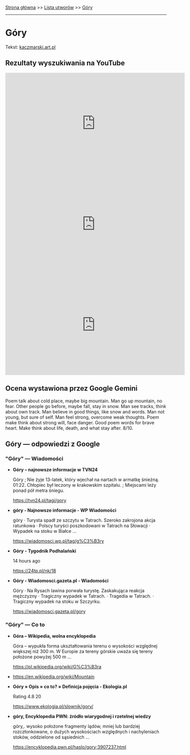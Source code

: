 [Strona główna](../index.md) >> [Lista utworów](../list.md) >> [Góry](166.md)

---

# Góry

Tekst: [kaczmarski.art.pl](https://www.kaczmarski.art.pl/tworczosc/wiersze/gory/)

## Rezultaty wyszukiwania na YouTube

<iframe width="560" height="315" src="https://www.youtube.com/embed/-YGS9vhmFS0?si=IdontcarewhotheIRSsendsImnotpayingtaxes" title="YouTube video player" frameborder="0" allow="accelerometer; autoplay; clipboard-write; encrypted-media; gyroscope; picture-in-picture; web-share" referrerpolicy="strict-origin-when-cross-origin" allowfullscreen></iframe>

<iframe width="560" height="315" src="https://www.youtube.com/embed/m5-8NNLipgM?si=IdontcarewhotheIRSsendsImnotpayingtaxes" title="YouTube video player" frameborder="0" allow="accelerometer; autoplay; clipboard-write; encrypted-media; gyroscope; picture-in-picture; web-share" referrerpolicy="strict-origin-when-cross-origin" allowfullscreen></iframe>

<iframe width="560" height="315" src="https://www.youtube.com/embed/6WyY1OAwjpY?si=IdontcarewhotheIRSsendsImnotpayingtaxes" title="YouTube video player" frameborder="0" allow="accelerometer; autoplay; clipboard-write; encrypted-media; gyroscope; picture-in-picture; web-share" referrerpolicy="strict-origin-when-cross-origin" allowfullscreen></iframe>

## Ocena wystawiona przez Google Gemini

Poem talk about cold place, maybe big mountain. Man go up mountain, no fear. Other people go before, maybe fall, stay in snow. Man see tracks, think about own track. Man believe in good things, like snow and words. Man not young, but sure of self. Man feel strong, overcome weak thoughts. Poem make think about strong will, face danger. Good poem words for brave heart. Make think about life, death, and what stay after. 8/10.


## Góry — odpowiedzi z Google

### "Góry" — Wiadomości

- **Góry – najnowsze informacje w TVN24**

    Góry ; Nie żyje 13-latek, który wjechał na nartach w armatkę śnieżną. 01:22. Chłopiec był leczony w krakowskim szpitalu. ; Miejscami leży ponad pół metra śniegu. 

   <https://tvn24.pl/tagi/gory>
- **góry - Najnowsze informacje - WP Wiadomości**

    góry · Turysta spadł ze szczytu w Tatrach. Szeroko zakrojona akcja ratunkowa · Polscy turyści poszkodowani w Tatrach na Słowacji · Wypadek na stoku w Białce ... 

   <https://wiadomosci.wp.pl/tag/g%C3%B3ry>
- **Góry - Tygodnik Podhalański**

    14 hours ago 

   <https://24tp.pl/nk/18>
- **Góry - Wiadomosci.gazeta.pl - Wiadomości**

    Góry · Na Rysach lawina porwała turystę. Zaskakująca reakcja mężczyzny · Tragiczny wypadek w Tatrach. · Tragedia w Tatrach. · Tragiczny wypadek na stoku w Szczyrku. 

   <https://wiadomosci.gazeta.pl/gory>

### "Góry" — Co to

- **Góra – Wikipedia, wolna encyklopedia**

    Góra – wypukła forma ukształtowania terenu o wysokości względnej większej niż 300 m. W Europie za tereny górskie uważa się tereny położone powyżej 500 m ... 

   <https://pl.wikipedia.org/wiki/G%C3%B3ra>
- <https://en.wikipedia.org/wiki/Mountain>
- **Góry » Opis » co to? » Definicja pojęcia - Ekologia.pl**

    Rating   4.8  20   

   <https://www.ekologia.pl/slownik/gory/>
- **góry, Encyklopedia PWN: źródło wiarygodnej i rzetelnej wiedzy**

    góry,. wysoko położone fragmenty lądów, mniej lub bardziej rozczłonkowane, o dużych wysokościach względnych i nachyleniach stoków, oddzielone od sąsiednich ... 

   <https://encyklopedia.pwn.pl/haslo/gory;3907237.html>

